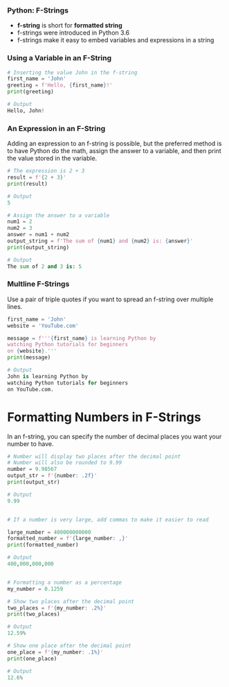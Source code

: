### Python: F-Strings

- **f-string** is short for **formatted string**
- f-strings were introduced in Python 3.6
- f-strings make it easy to embed variables and expressions in a string


### Using a Variable in an F-String
```python
# Inserting the value John in the f-string
first_name = 'John'
greeting = f'Hello, {first_name}!'
print(greeting)

# Output
Hello, John!
```

### An Expression in an F-String
Adding an expression to an f-string is possible, but the preferred
method is to have Python do the math, assign the answer to a variable,
and then print the value stored in the variable.

```python
# The expression is 2 + 3
result = f'{2 + 3}'
print(result)

# Output
5

# Assign the answer to a variable
num1 = 2
num2 = 3
answer = num1 + num2
output_string = f'The sum of {num1} and {num2} is: {answer}'
print(output_string)

# Output
The sum of 2 and 3 is: 5
```

### Multline F-Strings

Use a pair of triple quotes if you want to spread an
f-string over multiple lines.

```python
first_name = 'John'
website = 'YouTube.com'

message = f'''{first_name} is learning Python by
watching Python tutorials for beginners
on {website}.'''
print(message)

# Output
John is learning Python by
watching Python tutorials for beginners
on YouTube.com.
```

# Formatting Numbers in F-Strings

In an f-string, you can specify the number of decimal places you
want your number to have.
```python
# Number will display two places after the decimal point
# Number will also be rounded to 9.99
number = 9.98567
output_str = f'{number: .2f}'
print(output_str)

# Output
9.99


# If a number is very large, add commas to make it easier to read

large_number = 400000000000
formatted_number = f'{large_number: ,}'  
print(formatted_number)  

# Output
400,000,000,000


# Formatting a number as a percentage
my_number = 0.1259

# Show two places after the decimal point
two_places = f'{my_number: .2%}'
print(two_places)

# Output
12.59%

# Show one place after the decimal point
one_place = f'{my_number: .1%}'
print(one_place)

# Output
12.6%
```




